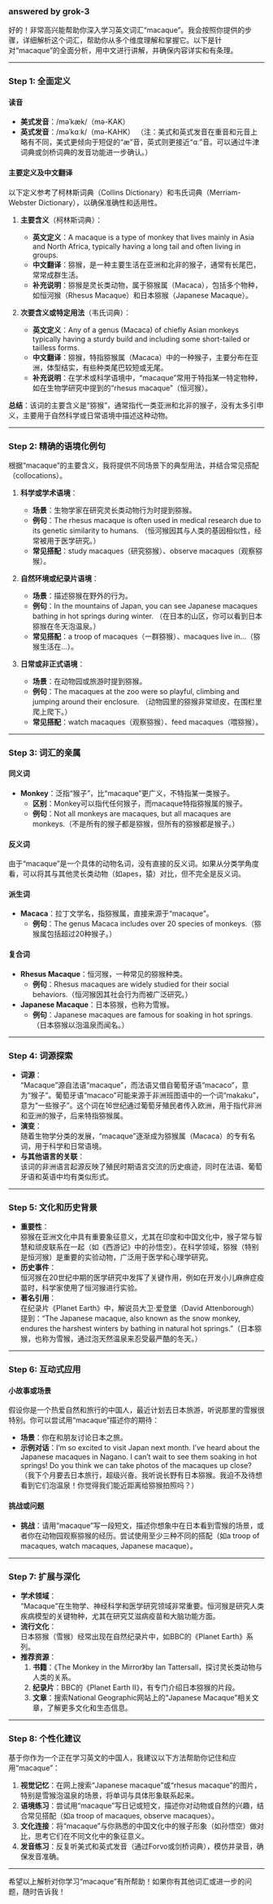 ### answered by grok-3
好的！非常高兴能帮助你深入学习英文词汇“macaque”。我会按照你提供的步骤，详细解析这个词汇，帮助你从多个维度理解和掌握它。以下是针对“macaque”的全面分析，用中文进行讲解，并确保内容详实和有条理。

---

### Step 1: 全面定义

#### 读音
- **美式发音**：/məˈkæk/（mə-KAK）
- **英式发音**：/məˈkɑːk/（mə-KAHK）
  （注：美式和英式发音在重音和元音上略有不同，美式更倾向于短促的“æ”音，英式则更接近“ɑː”音。可以通过牛津词典或剑桥词典的发音功能进一步确认。）

#### 主要定义及中文翻译
以下定义参考了柯林斯词典（Collins Dictionary）和韦氏词典（Merriam-Webster Dictionary），以确保准确性和适用性。

1. **主要含义**（柯林斯词典）：
   - **英文定义**：A macaque is a type of monkey that lives mainly in Asia and North Africa, typically having a long tail and often living in groups.
   - **中文翻译**：猕猴，是一种主要生活在亚洲和北非的猴子，通常有长尾巴，常常成群生活。
   - **补充说明**：猕猴是灵长类动物，属于猕猴属（Macaca），包括多个物种，如恒河猴（Rhesus Macaque）和日本猕猴（Japanese Macaque）。

2. **次要含义或特定用法**（韦氏词典）：
   - **英文定义**：Any of a genus (Macaca) of chiefly Asian monkeys typically having a sturdy build and including some short-tailed or tailless forms.
   - **中文翻译**：猕猴，特指猕猴属（Macaca）中的一种猴子，主要分布在亚洲，体型结实，有些种类尾巴较短或无尾。
   - **补充说明**：在学术或科学语境中，“macaque”常用于特指某一特定物种，如在生物学研究中提到的“rhesus macaque”（恒河猴）。

**总结**：该词的主要含义是“猕猴”，通常指代一类亚洲和北非的猴子，没有太多引申义，主要用于自然科学或日常语境中描述这种动物。

---

### Step 2: 精确的语境化例句

根据“macaque”的主要含义，我将提供不同场景下的典型用法，并结合常见搭配（collocations）。

1. **科学或学术语境**：
   - **场景**：生物学家在研究灵长类动物行为时提到猕猴。
   - **例句**：The rhesus macaque is often used in medical research due to its genetic similarity to humans.
     （恒河猴因其与人类的基因相似性，经常被用于医学研究。）
   - **常见搭配**：study macaques（研究猕猴）、observe macaques（观察猕猴）。

2. **自然环境或纪录片语境**：
   - **场景**：描述猕猴在野外的行为。
   - **例句**：In the mountains of Japan, you can see Japanese macaques bathing in hot springs during winter.
     （在日本的山区，你可以看到日本猕猴在冬天泡温泉。）
   - **常见搭配**：a troop of macaques（一群猕猴）、macaques live in…（猕猴生活在…）。

3. **日常或非正式语境**：
   - **场景**：在动物园或旅游时提到猕猴。
   - **例句**：The macaques at the zoo were so playful, climbing and jumping around their enclosure.
     （动物园里的猕猴非常顽皮，在围栏里爬上爬下。）
   - **常见搭配**：watch macaques（观察猕猴）、feed macaques（喂猕猴）。

---

### Step 3: 词汇的亲属

#### 同义词
- **Monkey**：泛指“猴子”，比“macaque”更广义，不特指某一类猴子。
  - **区别**：Monkey可以指代任何猴子，而macaque特指猕猴属的猴子。
  - **例句**：Not all monkeys are macaques, but all macaques are monkeys.（不是所有的猴子都是猕猴，但所有的猕猴都是猴子。）

#### 反义词
由于“macaque”是一个具体的动物名词，没有直接的反义词。如果从分类学角度看，可以将其与其他灵长类动物（如apes，猿）对比，但不完全是反义词。

#### 派生词
- **Macaca**：拉丁文学名，指猕猴属，直接来源于“macaque”。
  - **例句**：The genus Macaca includes over 20 species of monkeys.（猕猴属包括超过20种猴子。）

#### 复合词
- **Rhesus Macaque**：恒河猴，一种常见的猕猴种类。
  - **例句**：Rhesus macaques are widely studied for their social behaviors.（恒河猴因其社会行为而被广泛研究。）
- **Japanese Macaque**：日本猕猴，也称为雪猴。
  - **例句**：Japanese macaques are famous for soaking in hot springs.（日本猕猴以泡温泉而闻名。）

---

### Step 4: 词源探索

- **词源**：  
  “Macaque”源自法语“macaque”，而法语又借自葡萄牙语“macaco”，意为“猴子”。葡萄牙语“macaco”可能来源于非洲班图语中的一个词“makaku”，意为“一些猴子”。这个词在16世纪通过葡萄牙殖民者传入欧洲，用于指代非洲和亚洲的猴子，后来特指猕猴属。
- **演变**：  
  随着生物学分类的发展，“macaque”逐渐成为猕猴属（Macaca）的专有名词，用于科学和日常语境。
- **与其他语言的关联**：  
  该词的非洲语言起源反映了殖民时期语言交流的历史痕迹，同时在法语、葡萄牙语和英语中均有类似形式。

---

### Step 5: 文化和历史背景

- **重要性**：  
  猕猴在亚洲文化中具有重要象征意义，尤其在印度和中国文化中，猴子常与智慧和顽皮联系在一起（如《西游记》中的孙悟空）。在科学领域，猕猴（特别是恒河猴）是重要的实验动物，广泛用于医学和心理学研究。
- **历史事件**：  
  恒河猴在20世纪中期的医学研究中发挥了关键作用，例如在开发小儿麻痹症疫苗时，科学家使用了恒河猴进行实验。
- **著名引用**：  
  在纪录片《Planet Earth》中，解说员大卫·爱登堡（David Attenborough）提到：“The Japanese macaque, also known as the snow monkey, endures the harshest winters by bathing in natural hot springs.”（日本猕猴，也称为雪猴，通过泡天然温泉来忍受最严酷的冬天。）

---

### Step 6: 互动式应用

#### 小故事或场景
假设你是一个热爱自然和旅行的中国人，最近计划去日本旅游，听说那里的雪猴很特别。你可以尝试用“macaque”描述你的期待：  
- **场景**：你在和朋友讨论日本之旅。  
- **示例对话**：I’m so excited to visit Japan next month. I’ve heard about the Japanese macaques in Nagano. I can’t wait to see them soaking in hot springs! Do you think we can take photos of the macaques up close?  
  （我下个月要去日本旅行，超级兴奋。我听说长野有日本猕猴。我迫不及待想看到它们泡温泉！你觉得我们能近距离给猕猴拍照吗？）

#### 挑战或问题
- **挑战**：请用“macaque”写一段短文，描述你想象中在日本看到雪猴的场景，或者你在动物园观察猕猴的经历。尝试使用至少三种不同的搭配（如a troop of macaques, watch macaques, Japanese macaque）。

---

### Step 7: 扩展与深化

- **学术领域**：  
  “Macaque”在生物学、神经科学和医学研究领域非常重要。恒河猴是研究人类疾病模型的关键物种，尤其在研究艾滋病疫苗和大脑功能方面。
- **流行文化**：  
  日本猕猴（雪猴）经常出现在自然纪录片中，如BBC的《Planet Earth》系列。
- **推荐资源**：
  1. **书籍**：《The Monkey in the Mirror》by Ian Tattersall，探讨灵长类动物与人类的关系。
  2. **纪录片**：BBC的《Planet Earth II》，有专门介绍日本猕猴的片段。
  3. **文章**：搜索National Geographic网站上的“Japanese Macaque”相关文章，了解更多文化和生态信息。

---

### Step 8: 个性化建议

基于你作为一个正在学习英文的中国人，我建议以下方法帮助你记住和应用“macaque”：
1. **视觉记忆**：在网上搜索“Japanese macaque”或“rhesus macaque”的图片，特别是雪猴泡温泉的场景，将单词与具体形象联系起来。
2. **语境练习**：尝试用“macaque”写日记或短文，描述你对动物或自然的兴趣，结合常见搭配（如a troop of macaques, observe macaques）。
3. **文化连接**：将“macaque”与你熟悉的中国文化中的猴子形象（如孙悟空）做对比，思考它们在不同文化中的象征意义。
4. **发音练习**：反复听美式和英式发音（通过Forvo或剑桥词典），模仿并录音，确保发音准确。

---

希望以上解析对你学习“macaque”有所帮助！如果你有其他词汇或进一步的问题，随时告诉我！